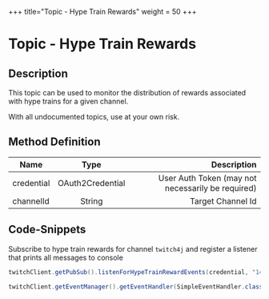 +++
title="Topic - Hype Train Rewards"
weight = 50
+++

# Topic - Hype Train Rewards

## Description

This topic can be used to monitor the distribution of rewards associated with hype trains for a given channel.

With all undocumented topics, use at your own risk.

## Method Definition

| Name          | Type      | Description  |
| ------------- |:---------:| -----------------:|
| credential | OAuth2Credential | User Auth Token (may not necessarily be required) |
| channelId | String | Target Channel Id |

## Code-Snippets

Subscribe to hype train rewards for channel `twitch4j` and register a listener that prints all messages to console

```java
twitchClient.getPubSub().listenForHypeTrainRewardEvents(credential, "149223493");

twitchClient.getEventManager().getEventHandler(SimpleEventHandler.class).onEvent(HypeTrainRewardsEvent.class, System.out::println);
```
